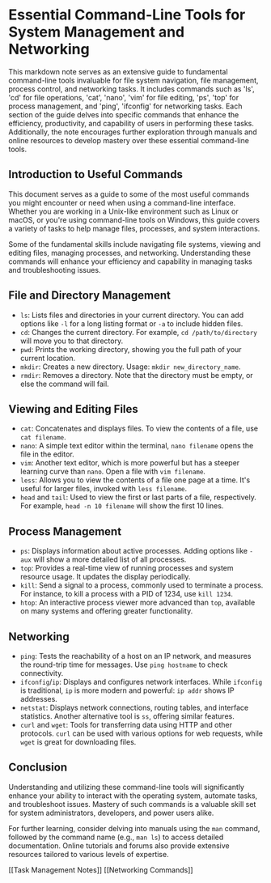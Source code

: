 # Essential Command-Line Tools for System Management and Networking

This markdown note serves as an extensive guide to fundamental command-line tools invaluable for file system navigation, file management, process control, and networking tasks. It includes commands such as 'ls', 'cd' for file operations, 'cat', 'nano', 'vim' for file editing, 'ps', 'top' for process management, and 'ping', 'ifconfig' for networking tasks. Each section of the guide delves into specific commands that enhance the efficiency, productivity, and capability of users in performing these tasks. Additionally, the note encourages further exploration through manuals and online resources to develop mastery over these essential command-line tools.

## Introduction to Useful Commands

This document serves as a guide to some of the most useful commands you might encounter or need when using a command-line interface. Whether you are working in a Unix-like environment such as Linux or macOS, or you're using command-line tools on Windows, this guide covers a variety of tasks to help manage files, processes, and system interactions.

Some of the fundamental skills include navigating file systems, viewing and editing files, managing processes, and networking. Understanding these commands will enhance your efficiency and capability in managing tasks and troubleshooting issues.

## File and Directory Management

- `ls`: Lists files and directories in your current directory. You can add options like `-l` for a long listing format or `-a` to include hidden files.
- `cd`: Changes the current directory. For example, `cd /path/to/directory` will move you to that directory.
- `pwd`: Prints the working directory, showing you the full path of your current location.
- `mkdir`: Creates a new directory. Usage: `mkdir new_directory_name`.
- `rmdir`: Removes a directory. Note that the directory must be empty, or else the command will fail.

## Viewing and Editing Files

- `cat`: Concatenates and displays files. To view the contents of a file, use `cat filename`.
- `nano`: A simple text editor within the terminal, `nano filename` opens the file in the editor.
- `vim`: Another text editor, which is more powerful but has a steeper learning curve than `nano`. Open a file with `vim filename`.
- `less`: Allows you to view the contents of a file one page at a time. It's useful for larger files, invoked with `less filename`.
- `head` and `tail`: Used to view the first or last parts of a file, respectively. For example, `head -n 10 filename` will show the first 10 lines.

## Process Management

- `ps`: Displays information about active processes. Adding options like `-aux` will show a more detailed list of all processes.
- `top`: Provides a real-time view of running processes and system resource usage. It updates the display periodically.
- `kill`: Send a signal to a process, commonly used to terminate a process. For instance, to kill a process with a PID of 1234, use `kill 1234`.
- `htop`: An interactive process viewer more advanced than `top`, available on many systems and offering greater functionality.

## Networking

- `ping`: Tests the reachability of a host on an IP network, and measures the round-trip time for messages. Use `ping hostname` to check connectivity.
- `ifconfig`/`ip`: Displays and configures network interfaces. While `ifconfig` is traditional, `ip` is more modern and powerful: `ip addr` shows IP addresses.
- `netstat`: Displays network connections, routing tables, and interface statistics. Another alternative tool is `ss`, offering similar features.
- `curl` and `wget`: Tools for transferring data using HTTP and other protocols. `curl` can be used with various options for web requests, while `wget` is great for downloading files.

## Conclusion

Understanding and utilizing these command-line tools will significantly enhance your ability to interact with the operating system, automate tasks, and troubleshoot issues. Mastery of such commands is a valuable skill set for system administrators, developers, and power users alike.

For further learning, consider delving into manuals using the `man` command, followed by the command name (e.g., `man ls`) to access detailed documentation. Online tutorials and forums also provide extensive resources tailored to various levels of expertise.

[[Task Management Notes]]
[[Networking Commands]]